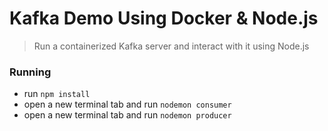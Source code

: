 Kafka Demo Using Docker & Node.js
=================================

> Run a containerized Kafka server and interact with it using Node.js

### Running

* run `npm install`
* open a new terminal tab and run `nodemon consumer`
* open a new terminal tab and run `nodemon producer`

